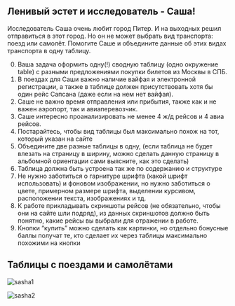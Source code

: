 ## Ленивый эстет и исследователь - Саша!

Исследователь Саша очень любит город Питер. И на выходных решил отправиться в этот город. Но он не может выбрать вид транспорта: поезд или самолёт. Помогите Саше и объедините данные об этих видах транспорта в одну таблицу.

0. Ваша задача оформить одну(!) сводную таблицу (одно окружение table) с разными предложениями покупки билетов из Москвы в СПБ.
1. В поездах для Саши важно наличие вайфая и электронной регистрации, а также в таблице должен присутствовать хотя бы один рейс Сапсана (даже если на нем нет вайфая).
2. Саше не важно время отправления или прибытия, также как и не важен аэропорт, так и авиаперевозчик.
3. Саше интересно проанализировать не менее 4 ж/д рейсов и 4 авиа рейсов.
4. Постарайтесь, чтобы вид таблицы был максимально похож на тот, который указан на сайте
5. Объедините две разные таблицы в одну, (если таблица не будет влезать на страницу в ширину, можно сделать данную страницу в альбомной ориентации сами выясните, как это сделать)
6. Таблица должна быть устроена так же по содержанию и структуре
7. Не нужно заботиться о гарнитуре шрифта (какой шрифт использовать) и фоновом изображении, но нужно заботиться о цвете, примерном размере шрифта, выделении курсивом, расположении текста, изображениях и тд.
8. К работе прикладывать скриншоты рейсов (не обязательно, чтобы они на сайте шли подряд), из данных скриншотов должно быть понятно, какие рейсы вы выбрали для отражении в работе.
9. Кнопки “купить” можно сделать как картинки, но отдельно бонусные баллы получат те, кто сделает их через таблицы максимально похожими на кнопки

## Таблицы с поездами и самолётами

![sasha1](https://raw.githubusercontent.com/FUlyankin/LaTeX/master/sem_2/sasha/sasha2.jpg )

![sasha2](https://raw.githubusercontent.com/FUlyankin/LaTeX/master/sem_2/sasha/sasha1.jpg)
